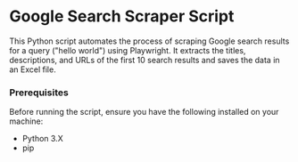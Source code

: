 <h1>Google Search Scraper Script</h1>
<p>This Python script automates the process of scraping Google search results for a query ("hello world") using Playwright. It extracts the titles, descriptions, and URLs of the first 10 search results and saves the data in an Excel file.</p>
<h3>Prerequisites</h3>
<p>Before running the script, ensure you have the following installed on your machine:</p>
<ul>
    <li>Python 3.X</li>
    <li>pip</li>
</ul>